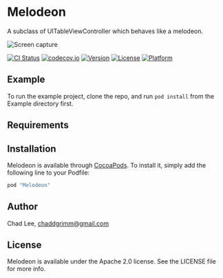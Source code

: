 # Melodeon

A subclass of UITableViewController which behaves like a melodeon.


![Screen capture](https://thumbs.gfycat.com/BetterRepulsiveHornedviper-size_restricted.gif)


[![CI Status](http://img.shields.io/travis/chaddgrimm/melodeon.svg?style=flat)](https://travis-ci.org/chaddgrimm/melodeon)
[![codecov.io](https://codecov.io/gh/chaddgrimm/melodeon/branch/master/graphs/badge.svg)](https://codecov.io/gh/chaddgrimm/melodeon/branch/master)
[![Version](https://img.shields.io/cocoapods/v/Melodeon.svg?style=flat)](http://cocoapods.org/pods/melodeon)
[![License](https://img.shields.io/cocoapods/l/Melodeon.svg?style=flat)](http://cocoapods.org/pods/melodeon)
[![Platform](https://img.shields.io/cocoapods/p/Melodeon.svg?style=flat)](http://cocoapods.org/pods/melodeon)

## Example

To run the example project, clone the repo, and run `pod install` from the Example directory first.

## Requirements

## Installation

Melodeon is available through [CocoaPods](http://cocoapods.org). To install
it, simply add the following line to your Podfile:

```ruby
pod "Melodeon"
```

## Author

Chad Lee, chaddgrimm@gmail.com

## License

Melodeon is available under the Apache 2.0 license. See the LICENSE file for more info.

